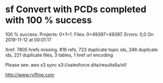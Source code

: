 # sf Convert with PCDs completed with 100 % success

100 % success. Projects: 0+1=1.  Files: 0+49397=49397. Errors: 0,0  On 2019-11-12 at 00:01:17

Xref: 7805 hrefs missing, 818 refs, 723 duplicate topic ids, 246 duplicate ids, 221 duplicate files, 3 tables, 1 href url encoding

Please see: aws s3 sync s3://salesforce.dita/results6a/sf/

http://www.ryffine.com
